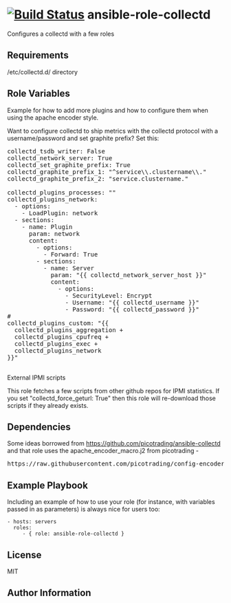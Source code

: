 [![Build Status](https://travis-ci.org/CSC-IT-Center-for-Science/ansible-role-collectd.svg)](https://travis-ci.org/CSC-IT-Center-for-Science/ansible-role-collectd)
ansible-role-collectd
=========

Configures a collectd with a few roles

Requirements
------------

/etc/collectd.d/ directory

Role Variables
--------------

Example for how to add more plugins and how to configure them when using the apache encoder style.

Want to configure collectd to ship metrics with the collectd protocol with a username/password and set graphite prefix? Set this:

<pre>
collectd_tsdb_writer: False
collectd_network_server: True
collectd_set_graphite_prefix: True
collectd_graphite_prefix_1: "^service\\.clustername\\."
collectd_graphite_prefix_2: "service.clustername."

collectd_plugins_processes: ""
collectd_plugins_network:
  - options:
    - LoadPlugin: network
  - sections:
    - name: Plugin
      param: network
      content:
        - options:
          - Forward: True
        - sections:
          - name: Server
            param: "{{ collectd_network_server_host }}"
            content:
              - options:
                - SecurityLevel: Encrypt
                - Username: "{{ collectd_username }}"
                - Password: "{{ collectd_password }}"
#
collectd_plugins_custom: "{{
  collectd_plugins_aggregation +
  collectd_plugins_cpufreq +
  collectd_plugins_exec +
  collectd_plugins_network
}}"

</pre>

External IPMI scripts

This role fetches a few scripts from other github repos for IPMI statistics.
If you set "collectd_force_geturl: True" then this role will re-download those scripts if they already exists. 

Dependencies
------------

Some ideas borrowed from https://github.com/picotrading/ansible-collectd and that role uses the apache\_encoder\_macro.j2 from picotrading - 

<pre>
https://raw.githubusercontent.com/picotrading/config-encoder-macros/master/macros/apache_encode_macro.j2
</pre>

Example Playbook
----------------

Including an example of how to use your role (for instance, with variables passed in as parameters) is always nice for users too:

    - hosts: servers
      roles:
         - { role: ansible-role-collectd }

License
-------

MIT

Author Information
------------------
